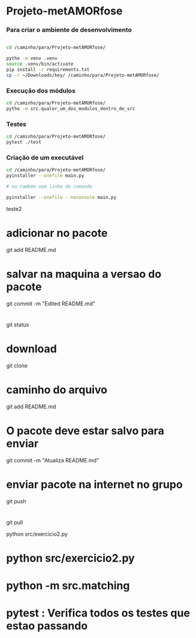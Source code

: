 # Projeto-metAMORfose

### Para criar o ambiente de desenvolvimento
```bash

cd /caminho/para/Projeto-metAMORfose/ 

pytho -m venv .venv
source .venv/bin/activate
pip install -r requirements.txt
cp -r ~/Downloads/key/ /caminho/para/Projeto-metAMORfose/
```

### Execução dos módulos
```bash
cd /caminho/para/Projeto-metAMORfose/
pytho -m src.qualer_um_dos_modulos_dentro_de_src
```

### Testes
```bash
cd /caminho/para/Projeto-metAMORfose/
pytest ./test
``` 

### Criação de um executável
```bash
cd /caminho/para/Projeto-metAMORfose/
pyinstaller --onefile main.py 

# ou também sem linha de comando

pyinstaller --onefile --noconsole main.py 
```

teste2

# adicionar no pacote 

git add README.md

# salvar na maquina a versao do pacote

 git commit -m "Edited README.md"

# 

 git status 

# download 

 git clone

 # caminho do arquivo


 git add README.md

 # O pacote deve estar salvo para enviar 
 git commit -m "Atualiza README.md"

 # enviar pacote na internet no grupo

 git push 

 # 

 git pull 

python src/exercicio2.py

# python src/exercicio2.py

# python -m src.matching

# pytest : Verifica todos os testes que estao passando

